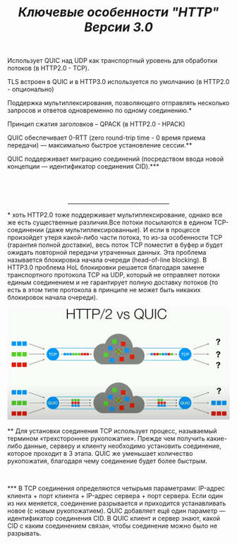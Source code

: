 <h1 align="center"> <em> Ключевые особенности "HTTP" Версии 3.0</em> </h1>
<br>
<p>
Использует QUIC над UDP как транспортный уровень для обработки потоков (в HTTP2.0 - TCP).
</p>
<P>
TLS встроен в QUIC и в HTTP3.0 используется по умолчанию (в HTTP2.0 - опционально)
</P>
<p>
Поддержка мультиплексирования, позволяющего отправлять 
несколько запросов и ответов одновременно по одному соединению.*
</p>
<p>
Принцип сжатия заголовков – QPACK (в HTTP2.0 - HPACK)
</p>
<p>
QUIC обеспечивает 0-RTT (zero round-trip time - 0 время приема передачи) — 
максимально быстрое установление сессии.**
</p>
<p>
QUIC поддерживает миграцию соединений (посредством ввода новой концепции
— идентификатор соединения CID).***
</p>
<br>
<br>
<p align="center">____________________________________</p>
<p>
*  хоть HTTP2.0 тоже поддерживает мультиплексирование,
однако все же есть существенные различия.Все потоки посылаются 
в едином TCP-соединении (даже мультиплексированные). И если в процессе 
произойдет утеря какой-либо части потока, то из-за особенности TCP (гарантия
полной доставки), весь поток TCP поместит в буфер и будет ожидать повторной 
передачи утраченных данных. Эта проблема называется блокировка начала 
очереди (head-of-line blocking). В HTTP3.0 проблема HoL блокировки решается 
благодаря замене транспортного протокола TCP на UDP, который не отправляет
потоки единым соединением и не гарантирует полную доставку потоков (то есть 
в этом типе протокола в принципе не может быть никаких блокировок начала очереди).
</p>
<img src="/tcp,quic.jpeg" alt="TCP/QUIC">
<br>
<p>
** 
Для установки соединения TCP использует процесс, 
называемый термином «трехстороннее рукопожатие». Прежде чем получить 
какие-либо данные, серверу и клиенту необходимо установить соединение, 
которое проходит в 3 этапа. QUIC же уменьшает количество рукопожатия, 
благодаря чему соединение будет более быстрым.
</p>
<br>
<p>
*** В TCP соединения определяются четырьмя параметрами:
IP-адрес клиента + порт клиента + IP-адрес сервера + порт сервера.
Если один из них меняется, соединение разрывается 
и приходится устанавливать новое (с новым рукопожатием). 
QUIC добавляет ещё один параметр — идентификатор соединения CID.
В QUIC клиент и сервер знают, какой CID с каким соединением связан, 
чтобы соединение можно было не разрывать. 
</p>